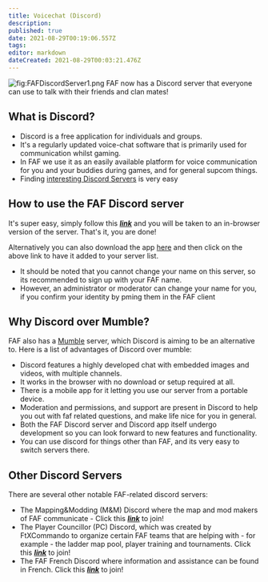 ```yaml
---
title: Voicechat (Discord)
description: 
published: true
date: 2021-08-29T00:19:06.557Z
tags: 
editor: markdown
dateCreated: 2021-08-29T00:03:21.476Z
---
```


![](FAFDiscordServer1.png "fig:FAFDiscordServer1.png") FAF now has a
Discord server that everyone can use to talk with their friends and clan
mates!

## What is Discord?

-   Discord is a free application for individuals and groups.
-   It's a regularly updated voice-chat software that is primarily used
    for communication whilst gaming.
-   In FAF we use it as an easily available platform for voice
    communication for you and your buddies during games, and for general
    supcom things.
-   Finding [interesting Discord Servers](https://discordbee.com/) is
    very easy

## How to use the FAF Discord server

It's super easy, simply follow this
***[link](https://discord.gg/hgvj6Af)*** and you will be taken to an
in-browser version of the server. That's it, you are done!

Alternatively you can also download the app
[here](https://discordapp.com/) and then click on the above link to have
it added to your server list.

-   It should be noted that you cannot change your name on this server,
    so its recommended to sign up with your FAF name.
-   However, an administrator or moderator can change your name for you,
    if you confirm your identity by pming them in the FAF client

## Why Discord over Mumble?

FAF also has a [Mumble](Voicechat_(Mumble) "wikilink") server, which
Discord is aiming to be an alternative to. Here is a list of advantages
of Discord over mumble:

-   Discord features a highly developed chat with embedded images and
    videos, with multiple channels.
-   It works in the browser with no download or setup required at all.
-   There is a mobile app for it letting you use our server from a
    portable device.
-   Moderation and permissions, and support are present in Discord to
    help you out with faf related questions, and make life nice for you
    in general.
-   Both the FAF Discord server and Discord app itself undergo
    development so you can look forward to new features and
    functionality.
-   You can use discord for things other than FAF, and its very easy to
    switch servers there.

## Other Discord Servers

There are several other notable FAF-related discord servers:

-   The Mapping&Modding (M&M) Discord where the map and mod makers of
    FAF communicate - Click this
    ***[link](https://discord.gg/Z5pVWSx)*** to join!
-   The Player Councillor (PC) Discord, which was created by FtXCommando
    to organize certain FAF teams that are helping with - for example -
    the ladder map pool, player training and tournaments. Click this
    ***[link](https://discord.gg/zJMuYds)*** to join!
-   The FAF French Discord where information and assistance can be found
    in French. Click this ***[link](https://discord.gg/G7Kh5aW)*** to
    join!
